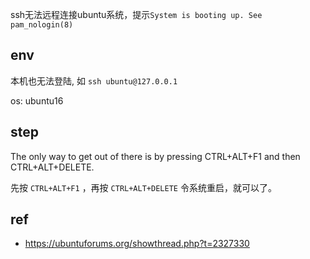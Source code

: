 

ssh无法远程连接ubuntu系统，提示`System is booting up. See pam_nologin(8)`

## env

本机也无法登陆, 如 `ssh ubuntu@127.0.0.1`

os: ubuntu16

## step

The only way to get out of there is by pressing CTRL+ALT+F1 and then CTRL+ALT+DELETE.

先按 `CTRL+ALT+F1` ，再按 `CTRL+ALT+DELETE` 令系统重启，就可以了。

## ref

- https://ubuntuforums.org/showthread.php?t=2327330

